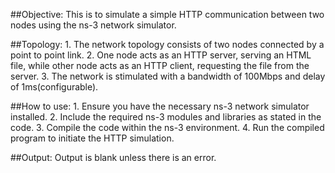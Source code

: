 ##Objective:
	This is to simulate a simple HTTP communication between two nodes using the ns-3 network simulator.
	
##Topology:
	1. The network topology consists of two nodes connected by a point to point link.
	2. One node acts as an HTTP server, serving an HTML file, while other node acts as an HTTP client, requesting the file from the server.
	3. The network is stimulated with a bandwidth of 100Mbps and delay of 1ms(configurable).

##How to use:
	1. Ensure you have the necessary ns-3 network simulator installed.
	2. Include the required ns-3 modules and libraries as stated in the code.
	3. Compile the code within the ns-3 environment.
	4. Run the compiled program to initiate the HTTP simulation.
	
##Output:
	Output is blank unless there is an error.